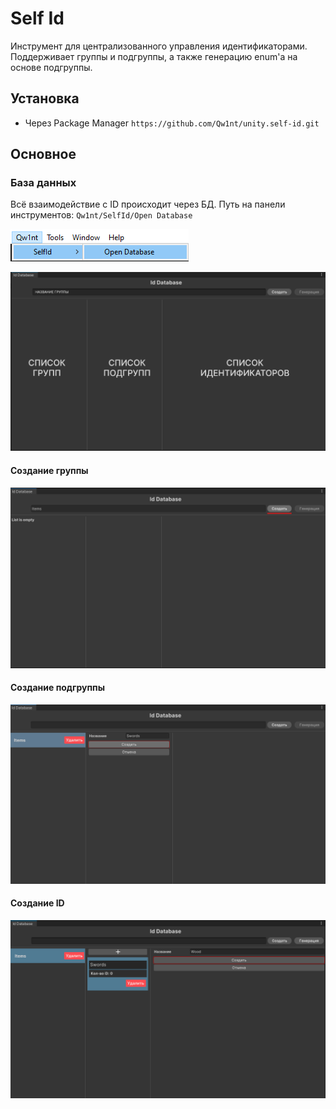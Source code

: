 ﻿# Self Id

Инструмент для централизованного управления идентификаторами.
Поддерживает группы и подгруппы, а также генерацию enum'а на основе подгруппы.

## Установка

- Через Package Manager `https://github.com/Qw1nt/unity.self-id.git`

## Основное

### База данных 
Всё взаимодействие с ID происходит через БД. Путь на панели инструментов:
`Qw1nt/SelfId/Open Database`

![App Screenshot](https://github.com/Qw1nt/unity.self-id/blob/master/Screenshots~/DatabaseWindowOpenPath.png?raw=true)

![App Screenshot](https://github.com/Qw1nt/unity.self-id/blob/master/Screenshots~/IdDatabaseWindowDescription.png?raw=true)


#### Создание группы
![App Screenshot](https://github.com/Qw1nt/unity.self-id/blob/master/Screenshots~/CreateGroup.png?raw=true)

#### Создание подгруппы
![App Screenshot](https://github.com/Qw1nt/unity.self-id/blob/master/Screenshots~/CreateSubgroup.png?raw=true)

#### Создание ID
![App Screenshot](https://github.com/Qw1nt/unity.self-id/blob/master/Screenshots~/CreateId.png?raw=true)
